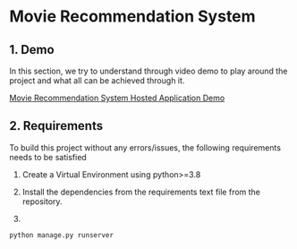 # Movie Recommendation System

## 1. Demo

In this section, we try to understand through video demo to play around the project and what all can be achieved through it.

[Movie Recommendation System Hosted Application Demo](https://movie-recommender-system-p11s.onrender.com/)


## 2. Requirements

To build this project without any errors/issues, the following requirements needs to be satisfied

1. Create a Virtual Environment using python>=3.8

2. Install the dependencies from the requirements text file from the repository.

3. 
```shell
python manage.py runserver
```